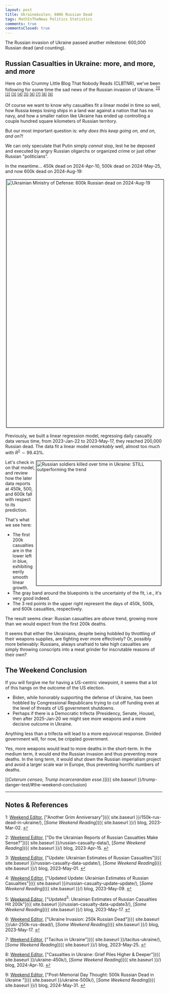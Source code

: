 ```yaml
---
layout: post
title: Ukraine&colon; 600k Russian Dead
tags: MathInTheNews Politics Statistics
comments: true
commentsClosed: true
---
```


The Russian invasion of Ukraine passed another milestone: 600,000 Russian dead (and counting).  


## Russian Casualties in Ukraine: more, and more, and _more_  

Here on this Crummy Little Blog That Nobody Reads (CLBTNR), we've been following for some
time the sad news of the Russian invasion of Ukraine.
<sup id="fn1a">[[1]](#fn1)</sup> <sup id="fn2a">[[2]](#fn2)</sup> <sup id="fn3a">[[3]](#fn3)</sup>
<sup id="fn4a">[[4]](#fn4)</sup> <sup id="fn5a">[[5]](#fn5)</sup> <sup id="fn6a">[[6]](#fn6)</sup>
<sup id="fn7a">[[7]](#fn7)</sup> <sup id="fn8a">[[8]](#fn8)</sup> <sup id="fn9a">[[9]](#fn9)</sup>  

Of course we want to know why casualties fit a linear model in time so well, how
Russia keeps losing ships in a land war against a nation that has no navy, and how a
smaller nation like Ukraine has ended up controlling a couple hundred square kilometers of
Russian territory.  

But our most important question is: _why does this keep going on, and on, and on?!_  

We can only speculate that Putin simply _cannot_ stop, lest he be deposed and executed by
angry Russian oligarchs or organized crime or just other Russian "politicians".  

In the meantime&hellip; 450k dead on 2024-Apr-10, 500k dead on 2024-May-25, and now 600k dead on
2024-Aug-19:  

<a href="https://x.com/DefenceU/status/1825397578638172193"><img src="{{ site.baseurl }}/images/2024-08-27-ukraine-600k-ukr-mod-1.jpg" width="550" height="795" alt="Ukrainian Ministry of Defense: 600k Russian dead on 2024-Aug-19" title="Ukrainian Ministry of Defense: 600k Russian dead on 2024-Aug-19" style="margin: 3px 3px 3px 3px; border: 1px solid #000000;"></a>

Previously, we built a linear regression model, regressing daily casualty data versus
time, from 2023-Jan-22 to 2023-May-17, they reached 200,000 Russian dead.  The data fit a
linear model _remarkably_ well, almost too much with $R^2 \sim 99.43\%$.  

<a href="{{ site.baseurl }}/images/2024-08-27-ukraine-600k-regress-DayNum600k-on-Soldiers.png"><img src="{{ site.baseurl }}/images/2024-08-27-ukraine-600k-regress-DayNum600k-on-Soldiers-thumb.jpg" width="400" height="400" alt="Russian soldiers killed over time in Ukraine: STILL outperforming the trend" title="Russian soldiers killed over time in Ukraine: STILL outperforming the trend" style="float: right; margin: 3px 3px 3px 3px; border: 1px solid #000000;"></a>
Let's check in on that model, and review how the later data reports at 450k, 500, and 600k
fall with respect to its prediction.  

That's what we see here:  
- The first 200k casualties are in the lower left in blue, exhibiting eerily smooth linear
  growth.  
- The gray band around the bluepoints is the uncertainty of the fit, i.e., it's very good
  indeed.  
- The 3 red points in the upper right represent the days of 450k, 500k, and 600k
  casualties, respectively.  

The result seems clear: Russian casualties are _above_ trend, growing more than we would
expect from the first 200k deaths.  

It seems that either the Ukrainians, despite being hobbled by throttling of their weapons
supplies, are fighting ever more effectively?  Or, possibly more believably: Russians,
always unafraid to take high casualties are simply throwing conscripts into a meat grinder
for inscrutable reasons of their own?  


## The Weekend Conclusion  

If you will forgive me for having a US-centric viewpoint, it seems that a lot of this
hangs on the outcome of the US election.  
- Biden, while honorably supporting the defense of Ukraine, has been hobbled by
  Congressional Republicans trying to cut off funding even at the level of threats of
  US government shutdowns.  
- Perhaps if there is a Democratic trifecta (Presidency, Senate, House), then after
  2025-Jan-20 we might see more weapons and a more decisive outcome in Ukraine.  
  
Anything less than a trifecta will lead to a more equivocal response.  Divided government
will, for now, be crippled government.  
  
Yes, more weapons would lead to more deaths in the short-term.  In the medium term, it
would end the Russian invasion and thus preventing more deaths.  In the long term, it would
shut down the Russian imperialism project and avoid a larger scale war in Europe, thus
preventing horrific numbers of deaths.  

[(_Ceterum censeo, Trump incarcerandam esse._)]({{ site.baseurl }}/trump-danger-test/#the-weekend-conclusion)  

---

## Notes &amp; References  

<!--
<sup id="fn1a">[[1]](#fn1)</sup>

<a id="fn1">1</a>: ***, ["***"](***), *** DOI: [***](***). [↩](#fn1a)  

<a href="{{ site.baseurl }}/images/***">
  <img src="{{ site.baseurl }}/images/***" width="400" height="***" alt="***" title="***" style="float: right; margin: 3px 3px 3px 3px; border: 1px solid #000000;">
</a>

<a href="***">
  <img src="{{ site.baseurl }}/images/***" width="550" height="***" alt="***" title="***" style="margin: 3px 3px 3px 3px; border: 1px solid #000000;">
</a>

<iframe width="400" height="224" src="***" allow="accelerometer; encrypted-media; gyroscope; picture-in-picture" allowfullscreen style="float: right; margin: 3px 3px 3px 3px; border: 1px solid #000000;"></iframe>
-->

<a id="fn1">1</a>: [Weekend Editor](mailto:SomeWeekendReadingEditor@gmail.com), ["Another Grim Anniversary"]({{ site.baseurl }}/150k-rus-dead-in-ukraine/), [_Some Weekend Reading_]({{ site.baseurl }}/) blog, 2023-Mar-02. [↩](#fn1a)  

<a id="fn2">2</a>: [Weekend Editor](mailto:SomeWeekendReadingEditor@gmail.com), ["Do the Ukrainian Reports of Russian Casualties Make Sense?"]({{ site.baseurl }}/russian-casualty-data/), [_Some Weekend Reading_]({{ site.baseurl }}/) blog, 2023-Apr-15. [↩](#fn2a)  

<a id="fn3">3</a>: [Weekend Editor](mailto:SomeWeekendReadingEditor@gmail.com), ["Update: Ukrainian Estimates of Russian Casualties"]({{ site.baseurl }}/russian-casualty-data-update/), [_Some Weekend Reading_]({{ site.baseurl }}/) blog, 2023-May-01. [↩](#fn3a)  

<a id="fn4">4</a>: [Weekend Editor](mailto:SomeWeekendReadingEditor@gmail.com), ["Updated Update: Ukrainian Estimates of Russian Casualties"]({{ site.baseurl }}/russian-casualty-update-update/), [_Some Weekend Reading_]({{ site.baseurl }}/) blog, 2023-May-09. [↩](#fn4a)  

<a id="fn5">5</a>: [Weekend Editor](mailto:SomeWeekendReadingEditor@gmail.com), ["Updated${}^3$: Ukrainian Estimates of Russian Casualties Hit 200k"]({{ site.baseurl }}/russian-casualty-data-update3/), [_Some Weekend Reading_]({{ site.baseurl }}/) blog, 2023-May-17. [↩](#fn5a)  

<a id="fn6">6</a>: [Weekend Editor](mailto:SomeWeekendReadingEditor@gmail.com), ["Ukraine Invasion: 250k Russian Dead"]({{ site.baseurl }}/ukr-250k-rus-dead/), [_Some Weekend Reading_]({{ site.baseurl }}/) blog, 2023-May-17. [↩](#fn6a)  

<a id="fn7">7</a>: [Weekend Editor](mailto:SomeWeekendReadingEditor@gmail.com), ["Tacitus in Ukraine"]({{ site.baseurl }}/tacitus-ukraine/), [_Some Weekend Reading_]({{ site.baseurl }}/) blog, 2023-May-25. [↩](#fn7a)  

<a id="fn8">8</a>: [Weekend Editor](mailto:SomeWeekendReadingEditor@gmail.com), ["Casualties in Ukraine: Grief Piles Higher & Deeper"]({{ site.baseurl }}/ukraine-450k/), [_Some Weekend Reading_]({{ site.baseurl }}/) blog, 2024-Apr-10. [↩](#fn8a)  

<a id="fn9">9</a>: [Weekend Editor](mailto:SomeWeekendReadingEditor@gmail.com), ["Post-Memorial Day Thought: 500k Russian Dead in Ukraine "]({{ site.baseurl }}/ukraine-500k/), [_Some Weekend Reading_]({{ site.baseurl }}/) blog, 2024-May-31. [↩](#fn9a)  
